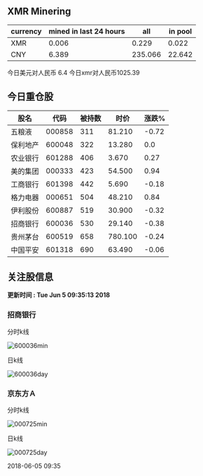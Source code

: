 ## XMR Minering

|currency|mined in last 24 hours|all|in pool|
|---|---|---|---|
|XMR|0.006|0.229|0.022|
|CNY|6.389|235.066|22.642|

今日美元对人民币 6.4	今日xmr对人民币1025.39


## 今日重仓股 

|股名|代码|被持数|时价|涨跌%|
|---|---|---|---|---|
|五粮液|000858|311|81.210|-0.72|
|保利地产|600048|322|13.280|0.0|
|农业银行|601288|406|3.670|0.27|
|美的集团|000333|423|54.500|0.94|
|工商银行|601398|442|5.690|-0.18|
|格力电器|000651|504|48.210|0.84|
|伊利股份|600887|519|30.900|-0.32|
|招商银行|600036|530|29.140|-0.38|
|贵州茅台|600519|658|780.100|-0.24|
|中国平安|601318|690|63.490|-0.06|

## 关注股信息
**更新时间 : Tue Jun  5 09:35:13 2018**
### 招商银行 
分时k线

![600036min](http://image.sinajs.cn/newchart/min/n/sh600036.gif)

日k线

![600036day](http://image.sinajs.cn/newchart/daily/n/sh600036.gif)

### 京东方Ａ 
分时k线

![000725min](http://image.sinajs.cn/newchart/min/n/sz000725.gif)

日k线

![000725day](http://image.sinajs.cn/newchart/daily/n/sz000725.gif)

2018-06-05 09:35